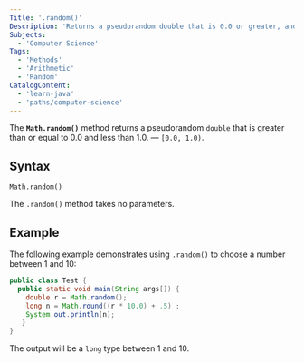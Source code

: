 ```yaml
---
Title: '.random()'
Description: 'Returns a pseudorandom double that is 0.0 or greater, and less than 1.0.'
Subjects:
  - 'Computer Science'
Tags:
  - 'Methods'
  - 'Arithmetic'
  - 'Random'
CatalogContent:
  - 'learn-java'
  - 'paths/computer-science'
---
```


The **`Math.random()`** method returns a pseudorandom `double` that is greater than or equal to 0.0 and less than 1.0. &mdash; `[0.0, 1.0)`.

## Syntax

```pseudo
Math.random()
```

The `.random()` method takes no parameters.

## Example

The following example demonstrates using `.random()` to choose a number between 1 and 10:

```java
public class Test {
  public static void main(String args[]) {
    double r = Math.random();
    long n = Math.round((r * 10.0) + .5) ;
    System.out.println(n);
   }
}
```

The output will be a `long` type between 1 and 10.
